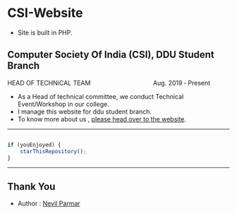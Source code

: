 # CSI-Website
- Site is built in PHP.

## Computer Society Of India (CSI), DDU Student Branch 
HEAD OF TECHNiCAL TEAM &nbsp;&nbsp;&nbsp;&nbsp;&nbsp;&nbsp;&nbsp;&nbsp;&nbsp;&nbsp;&nbsp;&nbsp;&nbsp;&nbsp;&nbsp;&nbsp;&nbsp;&nbsp;&nbsp;&nbsp;&nbsp;&nbsp;&nbsp;&nbsp;&nbsp;&nbsp;&nbsp;&nbsp;&nbsp;&nbsp;&nbsp;&nbsp;&nbsp;&nbsp; Aug. 2019 ‑ Present

- As a Head of technical committee, we conduct Technical Event/Workshop in our college.
- I manage this website for ddu student branch.
- To know more about us , [please head over to the website](http://csiddu.in/).

---------

```javascript

if (youEnjoyed) {
    starThisRepository();
}

```

-----------

## Thank You
- Author : [Nevil Parmar](https://nevilparmar.me)
